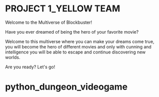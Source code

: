 # PROJECT 1_YELLOW TEAM
Welcome to the Multiverse of Blockbuster!

Have you ever dreamed of being the hero of your favorite movie?

Welcome to this multiverse where you can make your dreams come true, you will become the hero of different movies and only with cunning and intelligence you will be able to escape and continue discovering new worlds.

Are you ready? Let's go!  
# python_dungeon_videogame
